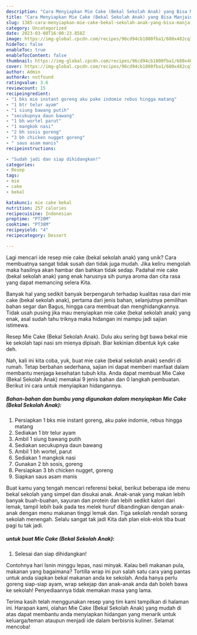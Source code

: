 ```yaml
---
description: "Cara Menyiapkan Mie Cake (Bekal Sekolah Anak) yang Bisa Manjain Lidah"
title: "Cara Menyiapkan Mie Cake (Bekal Sekolah Anak) yang Bisa Manjain Lidah"
slug: 1385-cara-menyiapkan-mie-cake-bekal-sekolah-anak-yang-bisa-manjain-lidah
category: Uncategorized
date: 2023-03-08T16:00:23.858Z
image: https://img-global.cpcdn.com/recipes/96cd94cb1800fba1/680x482cq70/mie-cake-bekal-sekolah-anak-foto-resep-utama.jpg
hideToc: false
enableToc: true
enableTocContent: false
thumbnail: https://img-global.cpcdn.com/recipes/96cd94cb1800fba1/680x482cq70/mie-cake-bekal-sekolah-anak-foto-resep-utama.jpg
cover: https://img-global.cpcdn.com/recipes/96cd94cb1800fba1/680x482cq70/mie-cake-bekal-sekolah-anak-foto-resep-utama.jpg
author: Admin
authorAv: notfound
ratingvalue: 3.6
reviewcount: 15
recipeingredient:
- "1 bks mie instant goreng aku pake indomie rebus hingga matang"
- "1 btr telur ayam"
- "1 siung bawang putih"
- "secukupnya daun bawang"
- "1 bh wortel parut"
- "1 mangkok nasi"
- "2 bh sosis goreng"
- "3 bh chicken nugget goreng"
- " saus asam manis"
recipeinstructions:

- "Sudah jadi dan siap dihidangkan!"
categories:
- Resep
tags:
- mie
- cake
- bekal

katakunci: mie cake bekal 
nutrition: 257 calories
recipecuisine: Indonesian
preptime: "PT20M"
cooktime: "PT38M"
recipeyield: "4"
recipecategory: Dessert

---
```





Lagi mencari ide resep mie cake (bekal sekolah anak) yang unik? Cara membuatnya sangat tidak susah dan tidak juga mudah. Jika keliru mengolah maka hasilnya akan hambar dan bahkan tidak sedap. Padahal mie cake (bekal sekolah anak) yang enak harusnya sih punya aroma dan cita rasa yang dapat memancing selera Kita.





Banyak hal yang sedikit banyak berpengaruh terhadap kualitas rasa dari mie cake (bekal sekolah anak), pertama dari jenis bahan, selanjutnya pemilihan bahan segar dan Bagus, hingga cara membuat dan menghidangkannya. Tidak usah pusing jika mau menyiapkan mie cake (bekal sekolah anak) yang enak,      asal sudah tahu triknya maka hidangan ini mampu jadi sajian istimewa.














Resep Mie Cake (Bekal Sekolah Anak). Dulu aku sering bgt bawa bekal mie ke sekolah tapi nasi sm mienya dipisah. Biar kekinian dibentuk kyk cake deh.






Nah, kali ini kita coba, yuk, buat mie cake (bekal sekolah anak) sendiri di rumah. Tetap berbahan sederhana, sajian ini dapat memberi manfaat dalam membantu menjaga kesehatan tubuh kita. Anda dapat membuat Mie Cake (Bekal Sekolah Anak) memakai 9 jenis bahan dan 0 langkah pembuatan. Berikut ini cara untuk menyiapkan hidangannya.

<!--inarticleads1-->

##### Bahan-bahan dan bumbu yang digunakan dalam menyiapkan Mie Cake (Bekal Sekolah Anak):

1. Persiapkan 1 bks mie instant goreng, aku pake indomie, rebus hingga matang
1. Sediakan 1 btr telur ayam
1. Ambil 1 siung bawang putih
1. Sediakan secukupnya daun bawang
1. Ambil 1 bh wortel, parut
1. Sediakan 1 mangkok nasi
1. Gunakan 2 bh sosis, goreng
1. Persiapkan 3 bh chicken nugget, goreng
1. Siapkan  saus asam manis


Buat kamu yang tengah mencari referensi bekal, berikut beberapa ide menu bekal sekolah yang simpel dan disukai anak. Anak-anak yang makan lebih banyak buah-buahan, sayuran dan protein dan lebih sedikit kalori dari lemak, tampil lebih baik pada tes melek huruf dibandingkan dengan anak-anak dengan menu makanan tinggi lemak dan. Tiga sekolah rendah sorang sekolah menengah. Selalu sangat tak jadi Kita dah plan elok-elok tiba buat pagi tu tak jadi. 

<!--inarticleads2-->

#####  untuk buat Mie Cake (Bekal Sekolah Anak):


1. Selesai dan siap dihidangkan!

Contohnya hari Isnin minggu lepas, nasi minyak. Kalau beli makanan pula, makanan yang bagaimana? Tortilla wrap ini pun salah satu cara yang pantas untuk anda siapkan bekal makanan anda ke sekolah. Anda hanya perlu goreng siap-siap ayam, wrap sekejap dan anak-anak anda dah boleh bawa ke sekolah! Penyediaannya tidak memakan masa yang lama. 

Terima kasih telah menggunakan resep yang tim kami tampilkan di halaman ini. Harapan kami, olahan Mie Cake (Bekal Sekolah Anak) yang mudah di atas dapat membantu anda menyiapkan hidangan yang menarik untuk keluarga/teman ataupun menjadi ide dalam berbisnis kuliner. Selamat mencoba!
